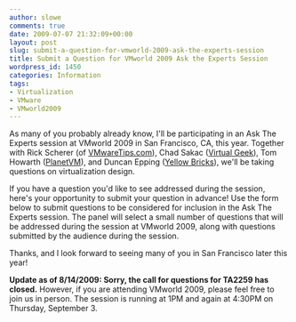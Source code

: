 ```yaml
---
author: slowe
comments: true
date: 2009-07-07 21:32:09+00:00
layout: post
slug: submit-a-question-for-vmworld-2009-ask-the-experts-session
title: Submit a Question for VMworld 2009 Ask the Experts Session
wordpress_id: 1450
categories: Information
tags:
- Virtualization
- VMware
- VMworld2009
---
```


As many of you probably already know, I'll be participating in an Ask The Experts session at VMworld 2009 in San Francisco, CA, this year. Together with Rick Scherer (of [VMwareTips.com](http://vmwaretips.com/wp/)), Chad Sakac ([Virtual Geek](http://virtualgeek.typepad.com/)), Tom Howarth ([PlanetVM](http://planetvm.net/blog/)), and Duncan Epping ([Yellow Bricks](http://www.yellow-bricks.com/)), we'll be taking questions on virtualization design.

If you have a question you'd like to see addressed during the session, here's your opportunity to submit your question in advance! Use the form below to submit questions to be considered for inclusion in the Ask The Experts session. The panel will select a small number of questions that will be addressed during the session at VMworld 2009, along with questions submitted by the audience during the session.

Thanks, and I look forward to seeing many of you in San Francisco later this year!

**Update as of 8/14/2009: Sorry, the call for questions for TA2259 has closed.** However, if you are attending VMworld 2009, please feel free to join us in person. The session is running at 1PM and again at 4:30PM on Thursday, September 3.
